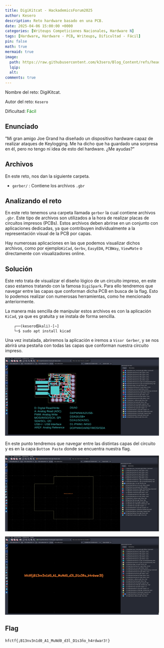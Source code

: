 ```yaml
---
title: DigiKitcat - HackademicsForum2025
author: Kesero
description: Reto hardware basado en una PCB.
date: 2025-04-06 15:00:00 +0000
categories: [Writeups Competiciones Nacionales, Hardware N]
tags: [Hardware, Hardware - PCB, Writeups, Dificultad - Fácil]
pin: false
math: true
mermaid: true
image:
  path: https://raw.githubusercontent.com/k3sero/Blog_Content/refs/heads/main/Competiciones_Nacionales_Writeups/2025/HackademicsForum2025/Hardware/DigiKitkat/img/7.png
  lqip: 
  alt: 
comments: true
---
```


Nombre del reto: DigiKitcat.

Autor del reto: `Kesero`

Dificultad: <font color=green>Fácil</font>

## Enunciado

"Mi gran amigo Joe Grand ha diseñado un dispositivo hardware capaz de realizar ataques de Keylogging.
Me ha dicho que ha guardado una sorpresa en él, pero no tengo ni idea de esto del hardware.
¿Me ayudas?"

## Archivos

En este reto, nos dan la siguiente carpeta.

- `gerber/` : Contiene los archivos `.gbr`

## Analizando el reto

En este reto tenemos una carpeta llamada `gerber` la cual contiene archivos `.gbr`. Este tipo de archivos son utilizados a la hora de realizar placas de circuitos impresos (PCBs). Estos archivos deben abrirse en un conjunto con aplicaciones dedicadas, ya que contribuyen individualmente a la representación visual de la PCB por capas.

Hay numerosas aplicaciones en las que podemos visualizar dichos archivos, como por ejemplo`KiCad`, `Gerbv`, `EasyEDA`, `PCBWay`, `ViewMate` o directamente con visualizadores online.

## Solución

Este reto trata de visualizar el diseño lógico de un circuito impreso, en este caso estamos tratando con la famosa `DigiSpark`.
Para ello tendremos que navegar entre las capas que conforman dicha PCB en busca de la flag. Esto lo podemos realizar con numerosas herramientas, como he mencionado anteriormente.

La manera más sencilla de manipular estos archivos es con la aplicación `KiCad`, ya que es gratuita y se instala de forma sencilla.

```
    ┌──(kesero㉿kali)-[~]
    └─$ sudo apt install kicad
```

Una vez instalada, abriremos la aplicación e iremos a `Visor Gerber`, y se nos abrirá una pestaña con todas las capas que conforman nuestra circuito impreso.

![placa](https://raw.githubusercontent.com/k3sero/Blog_Content/refs/heads/main/Competiciones_Nacionales_Writeups/2025/HackademicsForum2025/Hardware/DigiKitkat/img/placa.png)

En este punto tendremos que navegar entre las distintas capas del circuito y es en la capa `Bottom Paste` donde se encuentra nuestra flag.

![capa](https://raw.githubusercontent.com/k3sero/Blog_Content/refs/heads/main/Competiciones_Nacionales_Writeups/2025/HackademicsForum2025/Hardware/DigiKitkat/img/capa.png)

![flag](https://raw.githubusercontent.com/k3sero/Blog_Content/refs/heads/main/Competiciones_Nacionales_Writeups/2025/HackademicsForum2025/Hardware/DigiKitkat/img/flag.png)

## Flag

`hfctf{¡B13nv3n1d0_A1_MuNd0_d3l_D1s3ño_h4rdwar3!}`